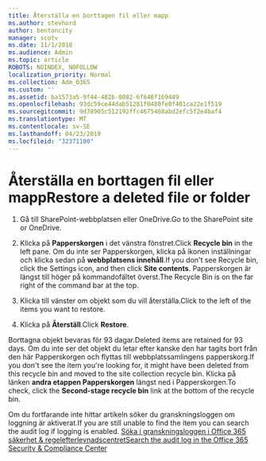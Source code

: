```yaml
---
title: Återställa en borttagen fil eller mapp
ms.author: stevhord
author: bentoncity
manager: scotv
ms.date: 11/1/2018
ms.audience: Admin
ms.topic: article
ROBOTS: NOINDEX, NOFOLLOW
localization_priority: Normal
ms.collection: Adm_O365
ms.custom: ''
ms.assetid: ba1573a5-9f44-482b-8082-6f648f169449
ms.openlocfilehash: 93dc59ce44dab51281f0480fe0f401ca22e1f519
ms.sourcegitcommit: 9d78905c512192ffc4675468abd2efc5f2e4baf4
ms.translationtype: MT
ms.contentlocale: sv-SE
ms.lasthandoff: 04/23/2019
ms.locfileid: "32371100"
---
```

# <a name="restore-a-deleted-file-or-folder"></a><span data-ttu-id="60fce-102">Återställa en borttagen fil eller mapp</span><span class="sxs-lookup"><span data-stu-id="60fce-102">Restore a deleted file or folder</span></span>

1. <span data-ttu-id="60fce-103">Gå till SharePoint-webbplatsen eller OneDrive.</span><span class="sxs-lookup"><span data-stu-id="60fce-103">Go to the SharePoint site or OneDrive.</span></span>
    
2. <span data-ttu-id="60fce-104">Klicka på **Papperskorgen** i det vänstra fönstret.</span><span class="sxs-lookup"><span data-stu-id="60fce-104">Click **Recycle bin** in the left pane.</span></span> <span data-ttu-id="60fce-105">Om du inte ser Papperskorgen, klicka på ikonen inställningar och klicka sedan på **webbplatsens innehåll**.</span><span class="sxs-lookup"><span data-stu-id="60fce-105">If you don't see Recycle bin, click the Settings icon, and then click **Site contents**.</span></span> <span data-ttu-id="60fce-106">Papperskorgen är längst till höger på kommandofältet överst.</span><span class="sxs-lookup"><span data-stu-id="60fce-106">The Recycle Bin is on the far right of the command bar at the top.</span></span>
    
3. <span data-ttu-id="60fce-107">Klicka till vänster om objekt som du vill återställa.</span><span class="sxs-lookup"><span data-stu-id="60fce-107">Click to the left of the items you want to restore.</span></span>
    
4. <span data-ttu-id="60fce-108">Klicka på **Återställ**.</span><span class="sxs-lookup"><span data-stu-id="60fce-108">Click **Restore**.</span></span>
    
<span data-ttu-id="60fce-109">Borttagna objekt bevaras för 93 dagar.</span><span class="sxs-lookup"><span data-stu-id="60fce-109">Deleted items are retained for 93 days.</span></span> <span data-ttu-id="60fce-110">Om du inte ser det objekt du letar efter kanske den har tagits bort från den här Papperskorgen och flyttas till webbplatssamlingens papperskorg.</span><span class="sxs-lookup"><span data-stu-id="60fce-110">If you don't see the item you're looking for, it might have been deleted from this recycle bin and moved to the site collection recycle bin.</span></span> <span data-ttu-id="60fce-111">Klicka på länken **andra etappen Papperskorgen** längst ned i Papperskorgen.</span><span class="sxs-lookup"><span data-stu-id="60fce-111">To check, click the **Second-stage recycle bin** link at the bottom of the recycle bin.</span></span> 
  
<span data-ttu-id="60fce-112">Om du fortfarande inte hittar artikeln söker du granskningsloggen om loggning är aktiverat.</span><span class="sxs-lookup"><span data-stu-id="60fce-112">If you are still unable to find the item you can search the audit log if logging is enabled.</span></span> [<span data-ttu-id="60fce-113">Söka i granskningsloggen i Office 365 säkerhet &amp; regelefterlevnadscentret</span><span class="sxs-lookup"><span data-stu-id="60fce-113">Search the audit log in the Office 365 Security &amp; Compliance Center</span></span>](https://support.office.com/article/0d4d0f35-390b-4518-800e-0c7ec95e946c.aspx)
  

